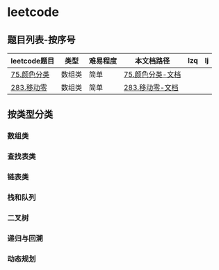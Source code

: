 # leetcode

## 题目列表-按序号

| leetcode题目 | 类型 | 难易程度 | 本文档路径 |lzq | lj |
|---|---|---|---|---|---|
| [75.颜色分类](https://leetcode-cn.com/problems/sort-colors/) |数组类|简单|[75.颜色分类-文档](/leetcode/75.颜色分类.md)|||
| [283.移动零](https://leetcode-cn.com/problems/move-zeroes/) |数组类|简单|[283.移动零-文档](/leetcode/283.移动零.md)|||


## 按类型分类

### 数组类

### 查找表类

### 链表类

### 栈和队列

### 二叉树

### 递归与回溯

### 动态规划
